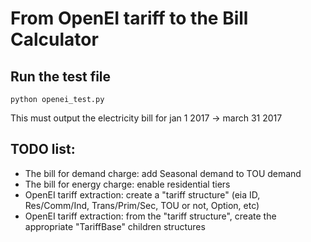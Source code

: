 # From OpenEI tariff to the Bill Calculator

## Run the test file

`python openei_test.py`

This must output the electricity bill for jan 1 2017 -> march 31 2017

## TODO list:

- The bill for demand charge: add Seasonal demand to TOU demand
- The bill for energy charge: enable residential tiers
- OpenEI tariff extraction: create a "tariff structure" (eia ID, Res/Comm/Ind, Trans/Prim/Sec, TOU or not, Option, etc)
- OpenEI tariff extraction: from the "tariff structure", create the appropriate "TariffBase" children structures
